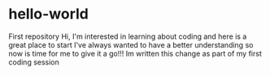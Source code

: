 # hello-world
First repository
Hi, I'm interested in learning about coding and here is a great place to start
I've always wanted to have a better understanding so now is time for me to give it a go!!!
Im written this change as part of my first coding session
